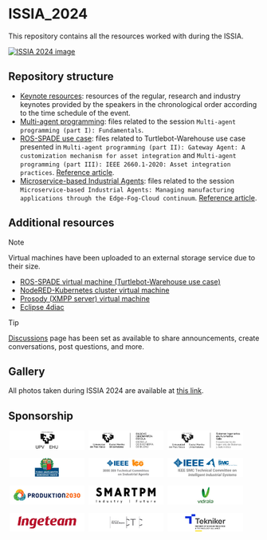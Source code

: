 # ISSIA_2024

This repository contains all the resources worked with during the ISSIA. 

[![ISSIA 2024 image](https://github.com/GCIS-UPV-EHU/ISSIA_2024/blob/main/images/image_ISSIA_2024.png)](https://www.ehu.eus/es/web/isa/issia-2024)

## Repository structure

- [Keynote resources](https://github.com/GCIS-UPV-EHU/ISSIA_2024/tree/main/keynote_resources): resources of the regular, research and industry keynotes provided by the speakers in the chronological order according to the time schedule of the event.
- [Multi-agent programming](https://github.com/GCIS-UPV-EHU/ISSIA_2024/tree/main/multi_agent_programming): files related to the session `Multi-agent programming (part I): Fundamentals`.
- [ROS-SPADE use case](https://github.com/GCIS-UPV-EHU/ISSIA_2024/tree/main/ros_spade_use_case): files related to Turtlebot-Warehouse use case presented in `Multi-agent programming (part II): Gateway Agent: A customization mechanism for asset integration` and `Multi-agent programming (part III): IEEE 2660.1-2020: Asset integration practices`. [Reference article](https://doi.org/10.1016/j.compind.2023.103859).
- [Microservice-based Industrial Agents](https://github.com/GCIS-UPV-EHU/ISSIA_2024/tree/main/microservice_based_industrial_agents): files related to the session `Microservice-based Industrial Agents: Managing manufacturing applications through the Edge-Fog-Cloud continuum`. [Reference article](https://doi.org/10.1016/j.future.2024.03.053).

## Additional resources

> [!NOTE]
> Virtual machines have been uploaded to an external storage service due to their size.

- [ROS-SPADE virtual machine (Turtlebot-Warehouse use case)](https://upvehueus-my.sharepoint.com/:u:/g/personal/aintzane_armentia_ehu_eus/EWdgaNVAHkJGnwb53DGHnhABbAQevAm58c8_MC9VbzQRAA?e=VmQPys)
- [NodeRED-Kubernetes cluster virtual machine](https://upvehueus-my.sharepoint.com/:u:/g/personal/aintzane_armentia_ehu_eus/EY-w9F3VoTxMs9CW_FSA5gYBA-FT5B4OKl0zBMkG7dMkNw?e=j7gHNQ)
- [Prosody (XMPP server) virtual machine](https://upvehueus-my.sharepoint.com/:u:/g/personal/aintzane_armentia_ehu_eus/EW9ZPY1C8ZhBvy3jdNVN3RIBsuuZ11p-v4EL-13LiV6-PA?e=spkKnE)
- [Eclipse 4diac](https://upvehueus-my.sharepoint.com/:f:/g/personal/aintzane_armentia_ehu_eus/EqEXteC_KdNLnC5wAg1pRHgB-6yU80s_omYuH3qq3iTLnA?e=Wn0gi6)

> [!TIP]
> [Discussions](https://github.com/GCIS-UPV-EHU/ISSIA_2024/discussions) page has been set as available to share announcements, create conversations, post questions, and more.

## Gallery

All photos taken during ISSIA 2024 are available at [this link](https://upvehueus-my.sharepoint.com/:f:/g/personal/aintzane_armentia_ehu_eus/EipwA5SWT65LlN8PAOepk8IBiqlgidukecfBh9go3OD4hg?e=pc8CVl).

## Sponsorship

<p>
    <img src="images/ISSIA-2024%20-%20Sponsors%20-%20EHU.png" width="30%" hspace="2">
    <img src="images/ISSIA-2024%20-%20Sponsors%20-%20EIB.png" width="30%" hspace="2">
    <img src="images/ISSIA-2024%20-%20Sponsors%20-%20DISA.png" width="30%" hspace="2">
</p>

<p>
    <img src="images/ISSIA-2024%20-%20Sponsors%20-%20GB.png" width="30%" hspace="2">
    <img src="images/ISSIA-2024%20-%20Sponsors%20-%20IEEE-IES.png" width="30%" hspace="2">
    <img src="images/ISSIA-2024%20-%20Sponsors%20-%20IEEE-SMC.png" width="30%" hspace="2">
</p>

<p>
    <img src="images/ISSIA-2024%20-%20Sponsors%20-%20Produktion2030.png" width="30%" hspace="2">
    <img src="images/ISSIA-2024%20-%20Sponsors%20-%20SMARTPM.png" width="30%" hspace="2">
    <img src="images/ISSIA-2024%20-%20Sponsors%20-%20Vidrala.png" width="30%" hspace="2">
</p>

<p>
    <img src="images/ISSIA-2024%20-%20Sponsors%20-%20Ingeteam.png" width="30%" hspace="2">
    <img src="images/ISSIA-2024%20-%20Sponsors%20-%20CTC.png" width="30%" hspace="2">
    <img src="images/ISSIA-2024%20-%20Sponsors%20-%20Tekniker.png" width="30%" hspace="2">
</p>


